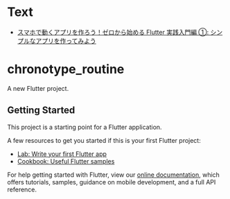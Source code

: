 # Text

- [スマホで動くアプリを作ろう！ゼロから始める Flutter 実践入門編 ①: シンプルなアプリを作ってみよう](https://www.amazon.co.jp/dp/B09VKXCFCN)

# chronotype_routine

A new Flutter project.

## Getting Started

This project is a starting point for a Flutter application.

A few resources to get you started if this is your first Flutter project:

- [Lab: Write your first Flutter app](https://flutter.dev/docs/get-started/codelab)
- [Cookbook: Useful Flutter samples](https://flutter.dev/docs/cookbook)

For help getting started with Flutter, view our
[online documentation](https://flutter.dev/docs), which offers tutorials,
samples, guidance on mobile development, and a full API reference.
